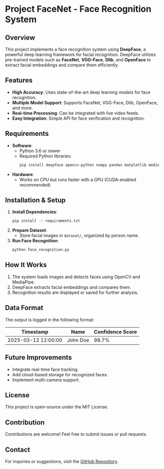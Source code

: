 # Project FaceNet - Face Recognition System

## Overview
This project implements a face recognition system using **DeepFace**, a powerful deep learning framework for facial recognition. DeepFace utilizes pre-trained models such as **FaceNet**, **VGG-Face**, **Dlib**, and **OpenFace** to extract facial embeddings and compare them efficiently.

## Features
- **High Accuracy**: Uses state-of-the-art deep learning models for face recognition.
- **Multiple Model Support**: Supports FaceNet, VGG-Face, Dlib, OpenFace, and more.
- **Real-time Processing**: Can be integrated with live video feeds.
- **Easy Integration**: Simple API for face verification and recognition.

## Requirements
- **Software**:
  - Python 3.6 or newer
  - Required Python libraries:
    ```sh
    pip install deepface opencv-python numpy pandas matplotlib mediapipe tf-keras
    ```
- **Hardware**:
  - Works on CPU but runs faster with a GPU (CUDA-enabled recommended)

## Installation & Setup
1. **Install Dependencies**:
   ```sh
   pip install -r requirements.txt
   ```
2. **Prepare Dataset**:
   - Store facial images in `dataset/`, organized by person name.
3. **Run Face Recognition**:
   ```sh
   python face_recognition.py
   ```

## How It Works
1. The system loads images and detects faces using OpenCV and MediaPipe.
2. DeepFace extracts facial embeddings and compares them.
3. Recognition results are displayed or saved for further analysis.

## Data Format
The output is logged in the following format:

| Timestamp | Name | Confidence Score |
|-----------|------|-----------------|
| 2025-03-12 12:00:00 | John Doe | 98.7% |

## Future Improvements
- Integrate real-time face tracking.
- Add cloud-based storage for recognized faces.
- Implement multi-camera support.

## License
This project is open-source under the MIT License.

## Contribution
Contributions are welcome! Feel free to submit issues or pull requests.

## Contact
For inquiries or suggestions, visit the [GitHub Repository](https://github.com/ameer20042005/facenet.git).

